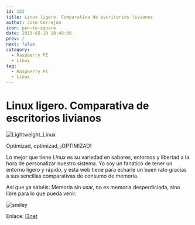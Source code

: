 ```yaml
---
id: 152
title: Linux ligero. Comparativa de escritorios livianos
author: Jose Cerrejon
icon: pen-to-square
date: 2013-05-10 10:40:00
prev: /
next: false
category:
  - Raspberry PI
  - Linux
tag:
  - Raspberry PI
  - Linux
---
```


# Linux ligero. Comparativa de escritorios livianos

![Lightweight_Linux](/images/linux_lw.jpg)

Optimizad, optimizad, ¡OPTIMIZAD!

Lo mejor que tiene *Linux* es su variedad en sabores, entornos y libertad a la hora de personalizar nuestro sistema. Yo soy un fanático de tener un entorno ligero y rápido, y esta web tiene para echarle un buen rato gracias a sus sencillas comparativas de consumo de memoria. 

Así que ya sabéis: Memoria sin usar, no es memoria desperdiciada, sino libre para lo que pueda venir.

![smiley](/css/sm/winking_tongue_out.png)

Enlace: [l3net](http://l3net.wordpress.com/lightweight-linux/)